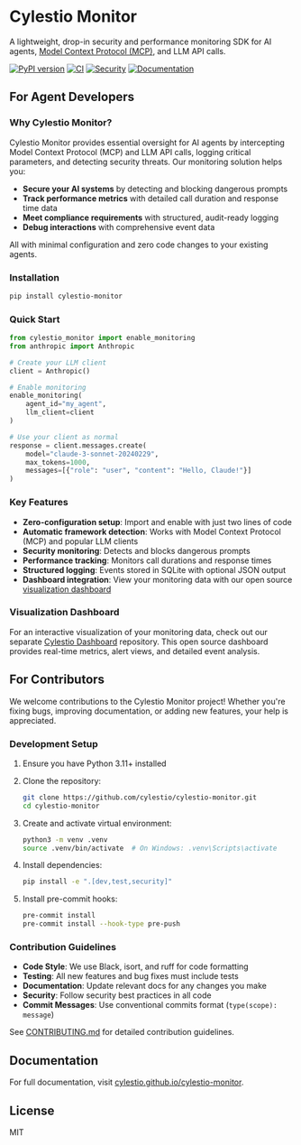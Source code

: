 # Cylestio Monitor

A lightweight, drop-in security and performance monitoring SDK for AI agents, [Model Context Protocol (MCP)](https://modelcontextprotocol.io/introduction), and LLM API calls.

[![PyPI version](https://badge.fury.io/py/cylestio-monitor.svg)](https://badge.fury.io/py/cylestio-monitor)
[![CI](https://github.com/cylestio/cylestio-monitor/actions/workflows/ci.yml/badge.svg)](https://github.com/cylestio/cylestio-monitor/actions/workflows/ci.yml)
[![Security](https://github.com/cylestio/cylestio-monitor/actions/workflows/security.yml/badge.svg)](https://github.com/cylestio/cylestio-monitor/actions/workflows/security.yml)
[![Documentation](https://github.com/cylestio/cylestio-monitor/actions/workflows/deploy_docs.yml/badge.svg)](https://cylestio.github.io/cylestio-monitor/)

## For Agent Developers

### Why Cylestio Monitor?

Cylestio Monitor provides essential oversight for AI agents by intercepting Model Context Protocol (MCP) and LLM API calls, logging critical parameters, and detecting security threats. Our monitoring solution helps you:

- **Secure your AI systems** by detecting and blocking dangerous prompts
- **Track performance metrics** with detailed call duration and response time data
- **Meet compliance requirements** with structured, audit-ready logging
- **Debug interactions** with comprehensive event data

All with minimal configuration and zero code changes to your existing agents.

### Installation

```bash
pip install cylestio-monitor
```

### Quick Start

```python
from cylestio_monitor import enable_monitoring
from anthropic import Anthropic

# Create your LLM client
client = Anthropic()

# Enable monitoring
enable_monitoring(
    agent_id="my_agent",
    llm_client=client
)

# Use your client as normal
response = client.messages.create(
    model="claude-3-sonnet-20240229",
    max_tokens=1000,
    messages=[{"role": "user", "content": "Hello, Claude!"}]
)
```

### Key Features

- **Zero-configuration setup**: Import and enable with just two lines of code
- **Automatic framework detection**: Works with Model Context Protocol (MCP) and popular LLM clients
- **Security monitoring**: Detects and blocks dangerous prompts
- **Performance tracking**: Monitors call durations and response times
- **Structured logging**: Events stored in SQLite with optional JSON output
- **Dashboard integration**: View your monitoring data with our open source [visualization dashboard](https://github.com/cylestio/cylestio-dashboard)

### Visualization Dashboard

For an interactive visualization of your monitoring data, check out our separate [Cylestio Dashboard](https://github.com/cylestio/cylestio-dashboard) repository. This open source dashboard provides real-time metrics, alert views, and detailed event analysis.

## For Contributors

We welcome contributions to the Cylestio Monitor project! Whether you're fixing bugs, improving documentation, or adding new features, your help is appreciated.

### Development Setup

1. Ensure you have Python 3.11+ installed
2. Clone the repository:
   ```bash
   git clone https://github.com/cylestio/cylestio-monitor.git
   cd cylestio-monitor
   ```

3. Create and activate virtual environment:
   ```bash
   python3 -m venv .venv
   source .venv/bin/activate  # On Windows: .venv\Scripts\activate
   ```

4. Install dependencies:
   ```bash
   pip install -e ".[dev,test,security]"
   ```

5. Install pre-commit hooks:
   ```bash
   pre-commit install
   pre-commit install --hook-type pre-push
   ```

### Contribution Guidelines

- **Code Style**: We use Black, isort, and ruff for code formatting
- **Testing**: All new features and bug fixes must include tests
- **Documentation**: Update relevant docs for any changes you make
- **Security**: Follow security best practices in all code
- **Commit Messages**: Use conventional commits format (`type(scope): message`)

See [CONTRIBUTING.md](CONTRIBUTING.md) for detailed contribution guidelines.

## Documentation

For full documentation, visit [cylestio.github.io/cylestio-monitor](https://cylestio.github.io/cylestio-monitor/).

## License

MIT
